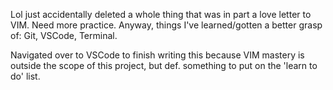 Lol just accidentally deleted a whole thing that was in part a love letter to VIM. Need more practice. Anyway, things I've learned/gotten a better grasp of: Git, VSCode, Terminal.

Navigated over to VSCode to finish writing this because VIM mastery is outside the scope of this project, but def. something to put on the 'learn to do' list. 